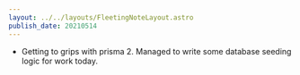 ```yaml
---
layout: ../../layouts/FleetingNoteLayout.astro
publish_date: 20210514
---
```


- Getting to grips with prisma 2. Managed to write some database seeding logic for work today.
